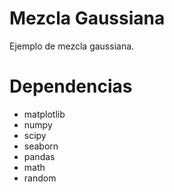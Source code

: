 # Mezcla Gaussiana
Ejemplo de mezcla gaussiana.

# Dependencias

* matplotlib
* numpy
* scipy
* seaborn
* pandas
* math
* random

